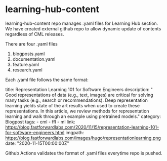 # learning-hub-content
learning-hub-content repo manages .yaml files for Learning Hub section. 
We have created external github repo to allow dynamic update of contents regardless of CML releases.

There are four .yaml files
1. blogposts.yaml
2. documentation.yaml
3. feature.yaml
4. research.yaml

Each .yaml file follows the same format:

  title: Representation Learning 101 for Software Engineers
  description:
    " Good representations of data (e.g., text, images) are critical for
    solving many tasks (e.g., search or recommendations). Deep representation learning
    yields state of the art results when used to create these representations. In
    this article, we review methods for representation learning and walk through an
    example using pretrained models."
  category: Blogpost
  tags:
    - cml
    - ffl
    - ml
  link: https://blog.fastforwardlabs.com/2020/11/15/representation-learning-101-for-software-engineers.html
  imgpath: https://blog.fastforwardlabs.com/images/hugo/representationlearning.png
  date: "2020-11-15T00:00:00Z"

Github Actions validates the format of .yaml files everytime repo is pushed.
